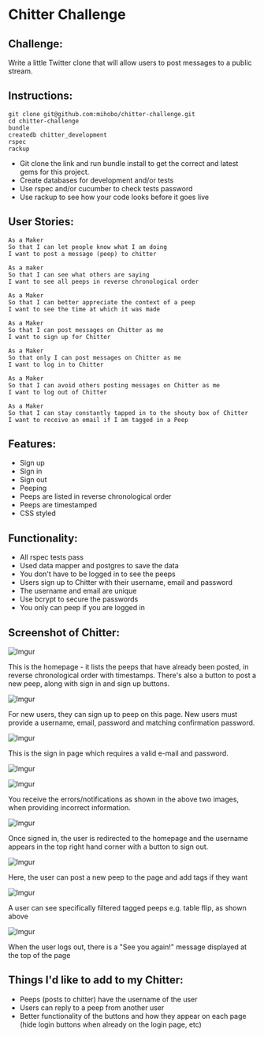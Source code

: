 Chitter Challenge
=================

Challenge:
-------
Write a little Twitter clone that will allow users to post messages to a public stream.

Instructions:
-------------

```
git clone git@github.com:mihobo/chitter-challenge.git
cd chitter-challenge
bundle
createdb chitter_development
rspec
rackup
```

* Git clone the link and run bundle install to get the correct and latest gems for this project.
* Create databases for development and/or tests
* Use rspec and/or cucumber to check tests password
* Use rackup to see how your code looks before it goes live


User Stories:
-------------

```
As a Maker
So that I can let people know what I am doing  
I want to post a message (peep) to chitter

As a maker
So that I can see what others are saying  
I want to see all peeps in reverse chronological order

As a Maker
So that I can better appreciate the context of a peep
I want to see the time at which it was made

As a Maker
So that I can post messages on Chitter as me
I want to sign up for Chitter

As a Maker
So that only I can post messages on Chitter as me
I want to log in to Chitter

As a Maker
So that I can avoid others posting messages on Chitter as me
I want to log out of Chitter

As a Maker
So that I can stay constantly tapped in to the shouty box of Chitter
I want to receive an email if I am tagged in a Peep
```

Features:
--------
* Sign up
* Sign in
* Sign out
* Peeping
* Peeps are listed in reverse chronological order
* Peeps are timestamped
* CSS styled

Functionality:
--------------
* All rspec tests pass
* Used data mapper and postgres to save the data
* You don't have to be logged in to see the peeps
* Users sign up to Chitter with their username, email and password
* The username and email are unique
* Use bcrypt to secure the passwords
* You only can peep if you are logged in

Screenshot of Chitter:
----------------------
![Imgur](http://i.imgur.com/90dwLhM.png)

This is the homepage - it lists the peeps that have already been posted, in reverse chronological order with timestamps. There's also a button to post a new peep, along with sign in and sign up buttons.

![Imgur](http://i.imgur.com/qVA5oEa.png)

For new users, they can sign up to peep on this page. New users must provide a username, email, password and matching confirmation password.

![Imgur](http://i.imgur.com/R9Td9fE.png)

This is the sign in page which requires a valid e-mail and password.

![Imgur](http://i.imgur.com/040CvR1.png)

![Imgur](http://i.imgur.com/HQuTb2y.png)

You receive the errors/notifications as shown in the above two images, when providing incorrect information.

![Imgur](http://i.imgur.com/YOZR79n.png)

Once signed in, the user is redirected to the homepage and the username appears in the top right hand corner with a button to sign out.

![Imgur](http://i.imgur.com/jRctCMx.png)

Here, the user can post a new peep to the page and add tags if they want

![Imgur](http://i.imgur.com/zEqoos8.png)

A user can see specifically filtered tagged peeps e.g. table flip, as shown above

![Imgur](http://i.imgur.com/hWGLOIj.png)

When the user logs out, there is a "See you again!" message displayed at the top of the page


Things I'd like to add to my Chitter:
-------------------------------------
* Peeps (posts to chitter) have the username of the user
* Users can reply to a peep from another user
* Better functionality of the buttons and how they appear on each page (hide login buttons when already on the login page, etc)
